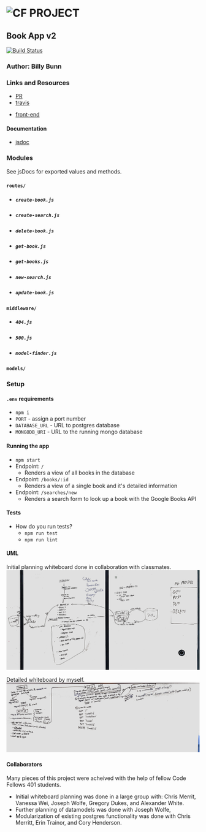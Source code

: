 ![CF](http://i.imgur.com/7v5ASc8.png) PROJECT
=================================================

<!-- LINKS -->
<!-- Replace the link for each in brackets below -->
<!-- PR (working into submission) -->
[1]: https://github.com/401-advanced-javascript-billybunn/book-app/pull/1
<!-- travis build -->
[2]: https://travis-ci.com/401-advanced-javascript-billybunn/book-app/builds/106408585
<!-- back-end -->
[3]: http://xyz.com
<!-- front-end -->
[4]: https://billybunn-book-app-postgres.herokuapp.com/
<!-- swagger -->
[5]: http://xyz.com
<!-- jsdoc-->
[6]: https://billybunn-book-app-postgres.herokuapp.com/docs 

## Book App v2

[![Build Status](https://travis-ci.com/401-advanced-javascript-billybunn/book-app.svg?branch=working)](https://travis-ci.com/401-advanced-javascript-billybunn/book-app)

### Author: Billy Bunn

### Links and Resources
* [PR][1]
* [travis][2]
<!-- (when applicable) -->
<!-- * [back-end][3] -->
<!-- (when applicable) -->
* [front-end][4]

#### Documentation
<!-- API assignments only -->
<!-- * [swagger][5] -->
<!-- (All assignments) -->
* [jsdoc][6]

### Modules
See jsDocs for exported values and methods.
#### `routes/`
* ##### `create-book.js`
* ##### `create-search.js`
* ##### `delete-book.js`
* ##### `get-book.js`
* ##### `get-books.js`
* ##### `new-search.js`
* ##### `update-book.js`
#### `middleware/`
* ##### `404.js`
* ##### `500.js`
* ##### `model-finder.js`
#### `models/`
<!-- * ##### `404.js`
* ##### `500.js`
* ##### `model-finder.js` -->


### Setup
#### `.env` requirements
* `npm i`
* `PORT` - assign a port number
* `DATABASE_URL` - URL to postgres database
* `MONGODB_URI` - URL to the running mongo database


#### Running the app
* `npm start`
* Endpoint: `/`
  * Renders a view of all books in the database
* Endpoint: `/books/:id`
  * Renders a view of a single book and it's detailed information
* Endpoint: `/searches/new`
  * Renders a search form to look up a book with the Google Books API

  
#### Tests
* How do you run tests?
  * `npm run test`
  * `npm run lint`
<!-- * What assertions were made?
* What assertions need to be / should be made? -->

#### UML
Initial planning whiteboard done in collaboration with classmates.
![whiteboard 1](./assets/whiteboard-1.jpg)

Detailed whiteboard by myself.
![whiteboard2](./assets/whiteboard-2.jpg)

#### Collaborators
Many pieces of this project were acheived with the help of fellow Code Fellows 401 students. 
* Initial whiteboard planning was done in a large group with: 
Chris Merrit, Vanessa Wei, Joseph Wolfe, Gregory Dukes, and Alexander White.
* Further planning of datamodels was done with Joseph Wolfe,
* Modularization of existing postgres functionality was done with Chris Merritt, Erin Trainor, and Cory Henderson.